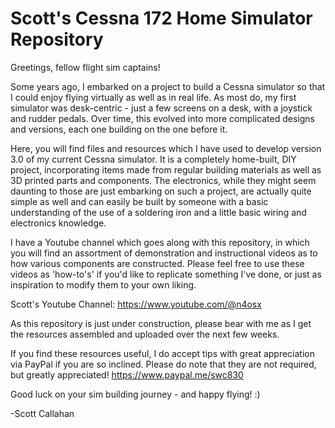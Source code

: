 # Scott's Cessna 172 Home Simulator Repository
Greetings, fellow flight sim captains!

Some years ago, I embarked on a project to build a Cessna simulator so that I could enjoy flying virtually as well as
in real life.  As most do, my first simulator was desk-centric - just a few screens on a desk, with a joystick and 
rudder pedals.  Over time, this evolved into more complicated designs and versions, each one building on the one before it.

Here, you will find files and resources which I have used to develop version 3.0 of my current Cessna simulator.
It is a completely home-built, DIY project, incorporating items made from regular building materials as well as 
3D printed parts and components.  The electronics, while they might seem daunting to those are just embarking on
such a project, are actually quite simple as well and can easily be built by someone with a basic understanding
of the use of a soldering iron and a little basic wiring and electronics knowledge.

I have a Youtube channel which goes along with this repository, in which you will find an assortment of demonstration
and instructional videos as to how various components are constructed.  Please feel free to use these videos as
'how-to's' if you'd like to replicate something I've done, or just as inspiration to modify them to your own liking.

Scott's Youtube Channel:  https://www.youtube.com/@n4osx

As this repository is just under construction, please bear with me as I get the resources assembled and uploaded 
over the next few weeks.

If you find these resources useful, I do accept tips with great appreciation via PayPal if you are so inclined.
Please do note that they are not required, but greatly appreciated! https://www.paypal.me/swc830

Good luck on your sim building journey - and happy flying! :)

-Scott Callahan


